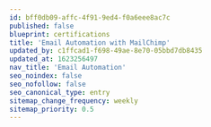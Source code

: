 ```yaml
---
id: bff0db09-affc-4f91-9ed4-f0a6eee8ac7c
published: false
blueprint: certifications
title: 'Email Automation with MailChimp'
updated_by: c1ffcad1-f698-49ae-8e70-05bbd7db8435
updated_at: 1623256497
nav_title: 'Email Automation'
seo_noindex: false
seo_nofollow: false
seo_canonical_type: entry
sitemap_change_frequency: weekly
sitemap_priority: 0.5
---
```

